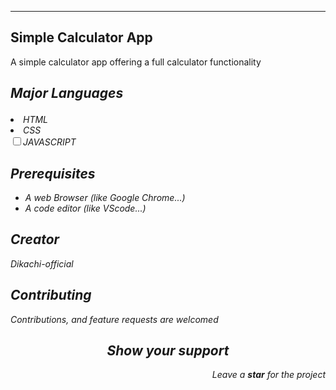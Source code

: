 <hr/>
<h2> Simple Calculator App </h2>
<p> A simple calculator app offering a full calculator functionality </p>
<h2><strong><i><p>Major Languages</p><i></strong></h2>
<li><label for="title">HTML</label></li>
<li><label for="title">CSS</label></li>
<input type="checkbox"><label for="title">JAVASCRIPT</label><br>
<h2>Prerequisites</h2>
<ul>
<li> A web Browser (like Google Chrome...)</li>
<li> A code editor (like VScode...)</li>
</ul>
<h2>Creator</h2>
<p><i class="ri-account-circle-fill"></i>Dikachi-official</p>
<h2>Contributing</h2>
<p>Contributions, and feature requests are welcomed</p>
<h2 align="center">Show your support</h2>
<p align="right">Leave a <strong><i>star</i></strong> for the project</p> 

